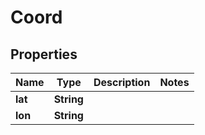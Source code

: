 
# Coord

## Properties
Name | Type | Description | Notes
------------ | ------------- | ------------- | -------------
**lat** | **String** |  | 
**lon** | **String** |  | 



